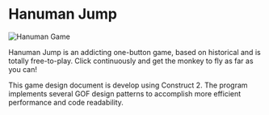 # Hanuman Jump
![Hanuman Game](https://github.com/user-attachments/assets/2c8d9b7f-13ed-4eca-8305-cc0fcfcff97f)

Hanuman Jump is an addicting one-button game, based on historical and is totally free-to-play. Click continuously and get the monkey to fly as far as you can!

This game design document is develop using Construct 2. The program implements several GOF design patterns to accomplish more efficient performance and code readability. 
